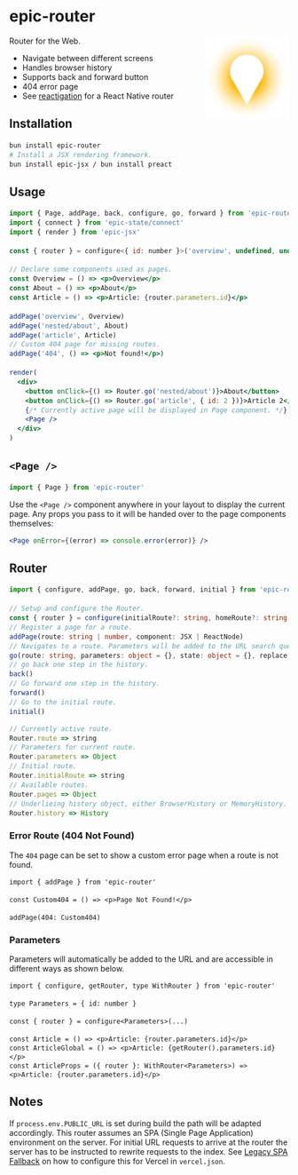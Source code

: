 # epic-router

<img align="right" src="https://github.com/tobua/epic-router/raw/main/logo.svg" width="30%" alt="Router Logo" />

Router for the Web.

- Navigate between different screens
- Handles browser history
- Supports back and forward button
- 404 error page
- See [reactigation](https://github.com/tobua/reactigation) for a React Native router

## Installation

```sh
bun install epic-router
# Install a JSX rendering framework.
bun install epic-jsx / bun install preact
```

## Usage

```jsx
import { Page, addPage, back, configure, go, forward } from 'epic-router'
import { connect } from 'epic-state/connect'
import { render } from 'epic-jsx'

const { router } = configure<{ id: number }>('overview', undefined, undefined, connect)

// Declare some components used as pages.
const Overview = () => <p>Overview</p>
const About = () => <p>About</p>
const Article = () => <p>Article: {router.parameters.id}</p>

addPage('overview', Overview)
addPage('nested/about', About)
addPage('article', Article)
// Custom 404 page for missing routes.
addPage('404', () => <p>Not found!</p>)

render(
  <div>
    <button onClick={() => Router.go('nested/about')}>About</button>
    <button onClick={() => Router.go('article', { id: 2 })}>Article 2</button>
    {/* Currently active page will be displayed in Page component. */}
    <Page />
  </div>
)
```

## `<Page />`

```js
import { Page } from 'epic-router'
```

Use the `<Page />` component anywhere in your layout to display the current page. Any props you pass to it will be handed over to the page components themselves:

```jsx
<Page onError={(error) => console.error(error)} />
```

## Router

```ts
import { configure, addPage, go, back, forward, initial } from 'epic-router'

// Setup and configure the Router.
const { router } = configure(initialRoute?: string, homeRoute?: string, initialParameters?: Parameters, connect?: typeof preactConnect)
// Register a page for a route.
addPage(route: string | number, component: JSX | ReactNode)
// Navigates to a route. Parameters will be added to the URL search query and together with the state (both optional) will be passed to the page component as props. If replace is true, `back()` will not lead to the previous page.
go(route: string, parameters: object = {}, state: object = {}, replace = false)
// go back one step in the history.
back()
// Go forward one step in the history.
forward()
// Go to the initial route.
initial()
```

```ts
// Currently active route.
Router.route => string
// Parameters for current route.
Router.parameters => Object
// Initial route.
Router.initialRoute => string
// Available routes.
Router.pages => Object
// Underlieing history object, either BrowserHistory or MemoryHistory.
Router.history => History
```

### Error Route (404 Not Found)

The `404` page can be set to show a custom error page when a route is not found.

```tsx
import { addPage } from 'epic-router'

const Custom404 = () => <p>Page Not Found!</p>

addPage(404: Custom404)
```

### Parameters

Parameters will automatically be added to the URL and are accessible in different ways as shown below.

```tsx
import { configure, getRouter, type WithRouter } from 'epic-router'

type Parameters = { id: number }

const { router } = configure<Parameters>(...)

const Article = () => <p>Article: {router.parameters.id}</p>
const ArticleGlobal = () => <p>Article: {getRouter().parameters.id}</p>
const ArticleProps = ({ router }: WithRouter<Parameters>) => <p>Article: {router.parameters.id}</p>
```

## Notes

If `process.env.PUBLIC_URL` is set during build the path will be adapted accordingly. This router assumes an SPA (Single Page Application) environment on the server. For initial URL requests to arrive at the router the server has to be instructed to rewrite requests to the index. See [Legacy SPA Fallback](https://vercel.com/docs/projects/project-configuration#legacy-spa-fallback) on how to configure this for Vercel in `vercel.json`.
